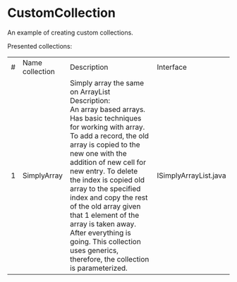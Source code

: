# CustomCollection
An example of creating custom collections.

Presented collections:
<table>
    <tr>
        <td style="aligne: center;">#</td>
        <td style="aligne: center;">Name collection</td>
        <td style="aligne: center;">Description</td>
        <td style="aligne: center;">Interface</td>
    </tr>
    <tr>
        <td>1</td>
        <td>SimplyArray</td>
        <td>
            Simply array the same on ArrayList </br>
            Description: </br>
            An array based arrays. Has basic techniques for working with
            array. To add a record, the old array is copied to the new one with the addition of
            new cell for new entry. To delete the index is copied old
            array to the specified index and copy the rest of the old array
            given that 1 element of the array is taken away. After everything is going. 
            This collection uses generics, therefore, the collection is parameterized.
        </td>
        <td>ISimplyArrayList.java</td>
    </tr>
</table>
